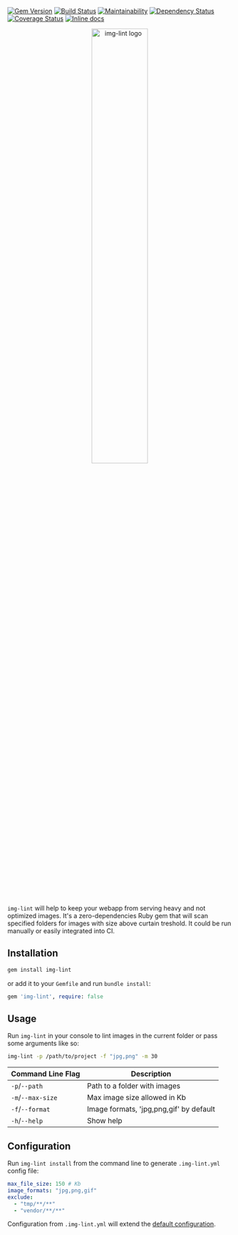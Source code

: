 [![Gem Version](https://badge.fury.io/rb/img-lint.svg)](https://badge.fury.io/rb/img-lint)
[![Build Status](https://travis-ci.org/makaroni4/img-lint.svg?branch=master)](https://travis-ci.org/makaroni4/img-lint)
[![Maintainability](https://api.codeclimate.com/v1/badges/5bae5351eeac876e2192/maintainability)](https://codeclimate.com/github/makaroni4/img-lint/maintainability)
[![Dependency Status](https://gemnasium.com/badges/github.com/makaroni4/img-lint.svg)](https://gemnasium.com/github.com/makaroni4/img-lint)
[![Coverage Status](https://coveralls.io/repos/github/makaroni4/img-lint/badge.svg)](https://coveralls.io/github/makaroni4/img-lint)
[![Inline docs](http://inch-ci.org/github/makaroni4/img-lint.svg?branch=master)](http://inch-ci.org/github/makaroni4/img-lint)

<p align="center">
  <img src="https://user-images.githubusercontent.com/768070/37737892-76a69720-2d55-11e8-88e3-dfe3c5b5ae08.png" width="50%" alt="img-lint logo">
</p>

`img-lint` will help to keep your webapp from serving heavy and not optimized images. It's a zero-dependencies Ruby gem that will scan specified folders for images with size above curtain treshold. It could be run manually or easily integrated into CI.

## Installation

```bash
gem install img-lint
```

or add it to your `Gemfile` and run `bundle install`:

```ruby
gem 'img-lint', require: false
```

## Usage

Run `img-lint` in your console to lint images in the current folder or pass some arguments like so:

```bash
img-lint -p /path/to/project -f "jpg,png" -m 30
```

Command Line Flag         | Description
--------------------------|----------------------------------------------------
`-p`/`--path`             | Path to a folder with images
`-m`/`--max-size`         | Max image size allowed in Kb
`-f`/`--format`           | Image formats, 'jpg,png,gif' by default
`-h`/`--help`             | Show help

## Configuration

Run `img-lint install` from the command line to generate `.img-lint.yml` config file:

~~~yaml
max_file_size: 150 # Kb
image_formats: "jpg,png,gif"
exclude:
  - "tmp/**/**"
  - "vendor/**/**"
~~~

Configuration from `.img-lint.yml` will extend the [default configuration](config/default.yml).
